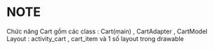 # NOTE
Chức năng Cart gồm các class : Cart(main) , CartAdapter , CartModel 
Layout : activity_cart , cart_item và 1 số layout trong drawable 
